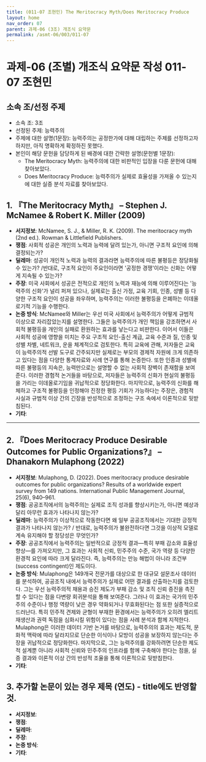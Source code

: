 ```yaml
---
title: (011-07 조현민) The Meritocracy Myth/Does Meritocracy Produce
layout: home
nav_order: 07
parent: 과제-06 (3조) 개조식 요약문
permalink: /asmt-06/003/011-07
---
```


# 과제-06 (조별) 개조식 요약문 작성 011-07 조현민 

## 소속 조/선정 주제

- 소속 조: 3조
- 선정된 주제: 능력주의
- 주제에 대한 설명(1문장): 능력주의는 공정한가에 대해 대립하는 주제를 선정하고자 하지만, 아직 명확하게 확정하진 못했다. 
- 본인이 해당 문헌을 담당하게 된 배경에 대한 간략한 설명(문헌별 1문장):  
  - The Meritocracy Myth: 능력주의에 대한 비판적인 입장을 다룬 문헌에 대해 찾아보았다.
  - Does Meritocracy Produce: 능력주의가 실제로 효율성을 가져올 수 있는지에 대한 실증 분석 자료를 찾아보았다. 

## 1. 『The Meritocracy Myth』 – Stephen J. McNamee & Robert K. Miller (2009)

- **서지정보**: McNamee, S. J., & Miller, R. K. (2009). The meritocracy myth (2nd ed.). Rowman & Littlefield Publishers.
- **쟁점**: 사회적 성공은 개인의 노력과 능력에 달려 있는가, 아니면 구조적 요인에 의해 결정되는가?
- **딜레마**: 성공이 개인적 노력과 능력의 결과라면 능력주의에 따른 불평등은 정당화될 수 있는가? /반대로, 구조적 요인이 주요인이라면 '공정한 경쟁'이라는 신화는 어떻게 지속될 수 있는가?  
- **주장**: 미국 사회에서 성공은 전적으로 개인의 노력과 재능에 의해 이루어진다는 '능력주의 신화'가 널리 퍼져 있으나, 실제로는 출신 가정, 교육 기회, 인종, 성별 등 다양한 구조적 요인이 성공을 좌우하며, 능력주의는 이러한 불평등을 은폐하는 이데올로기적 기능을 수행한다. 
- **논증 방식**: McNamee와 Miller는 우선 미국 사회에서 능력주의가 어떻게 규범적 이상으로 자리잡았는지를 설명한다. 그들은 능력주의가 개인 책임을 강조하면서 사회적 불평등을 개인의 실패로 환원하는 효과를 낳는다고 비판한다. 이어서 이들은 사회적 성공에 영향을 미치는 주요 구조적 요인-출신 계급, 교육 수준과 질, 인종 및 성별 차별, 네트워크, 운을 체계적으로 검토한다. 특히 교육에 관해, 저자들은 교육이 능력주의적 선발 도구로 간주되지만 실제로는 부모의 경제적 자원에 크게 의존하고 있다는 점을 다양한 통계자료와 사례 연구를 통해 논증한다. 또한 인종과 성별에 따른 불평등의 지속은, 능력만으로는 설명할 수 없는 사회적 장벽이 존재함을 보여준다. 이러한 경험적 논거들을 바탕으로, 저자들은 능력주의 신화가 현실의 불평등을 가리는 이데올로기임을 귀납적으로 정당화한다. 마지막으로, 능력주의 신화를 해체하고 구조적 불평등을 인정해야 진정한 평등 기회가 가능하다는 주장은, 경험적 사실과 규범적 이상 간의 긴장을 반성적으로 조정하는 구조 속에서 이론적으로 뒷받침된다.
- **기타**: 

---

## 2. 『Does Meritocracy Produce Desirable Outcomes for Public Organizations?』 – Dhanakorn Mulaphong (2022)

- **서지정보**: Mulaphong, D. (2022). Does meritocracy produce desirable outcomes for public organizations? Results of a worldwide expert survey from 149 nations. International Public Management Journal, 25(6), 940–961.
- **쟁점**: 공공조직에서의 능력주의는 실제로 조직 성과를 향상시키는가, 아니면 예상과 달리 아무런 효과가 나타나지 않는가?  
- **딜레마**: 능력주의가 이상적으로 작동한다면 왜 일부 공공조직에서는 기대한 긍정적 결과가 나타나지 않는가? / 반대로, 능력주의가 불완전하다면 그것을 이상적 모델로 계속 유지해야 할 정당성은 무엇인가?  
- **주장**: 공공조직에서 능력주의는 일반적으로 긍정적 결과—특히 부패 감소와 효율성 향상—를 가져오지만, 그 효과는 사회적 신뢰, 민주주의 수준, 국가 역량 등 다양한 환경적 요인에 따라 크게 달라진다. 즉, 능력주의는 만능 해법이 아니라 조건부(success contingent)인 제도이다.  
- **논증 방식**: Mulaphong은 149개국 전문가를 대상으로 한 대규모 설문조사 데이터를 분석하여, 공공조직 내에서 능력주의가 실제로 어떤 결과를 산출하는지를 검토한다. 그는 우선 능력주의적 채용과 승진 제도가 부패 감소 및 조직 신뢰 증진을 촉진할 수 있다는 점을 다변량 회귀분석을 통해 보여준다. 그러나 이 효과는 국가의 민주주의 수준이나 행정 역량이 낮은 경우 약화되거나 무효화된다는 점 또한 실증적으로 드러난다. 특히 민주적 견제와 균형이 부재한 환경에서는 능력주의가 오히려 엘리트 재생산과 권력 독점을 심화시킬 위험이 있다는 점을 사례 분석과 함께 지적한다. Mulaphong은 이러한 데이터 기반 논거를 바탕으로, 능력주의의 효과는 제도적, 문화적 맥락에 따라 달라지므로 단순한 이식이나 모방이 성공을 보장하지 않는다는 주장을 귀납적으로 정당화한다. 마지막으로, 그는 능력주의를 강화하려면 단순한 제도적 설계뿐 아니라 사회적 신뢰와 민주주의 인프라를 함께 구축해야 한다는 점을, 실증 결과와 이론적 이상 간의 반성적 조율을 통해 이론적으로 뒷받침한다.
- **기타**: 

## 3. 추가할 논문이 있는 경우 제목 (연도) - title에도 반영할 것.

- **서지정보**: 
- **쟁점**: 
- **딜레마**: 
- **주장**:   
- **논증 방식**: 
- **기타**: 
